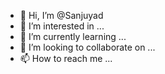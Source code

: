 - 👋 Hi, I’m @Sanjuyad
- 👀 I’m interested in ...
- 🌱 I’m currently learning ...
- 💞️ I’m looking to collaborate on ...
- 📫 How to reach me ...

<!---
Sanjuyad/Sanjuyad is a ✨ special ✨ repository because its `README.md` (this file) appears on your GitHub profile.
You can click the Preview link to take a look at your changes.
--->
